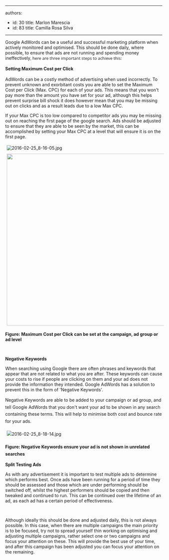 

---
authors:
  - id: 30
    title: Marlon Marescia
  - id: 83
    title: Camilla Rosa Silva
---




<span class='intro'> <p>Google AdWords can be a useful and successful marketing platform when actively monitored and optimised. This should be done daily, where possible, to ensure that ads are not running and spending money ineffectively<span style="font-size&#58;10pt;font-family&#58;'open sans', sans-serif;">,
here are three important steps to achieve this&#58;</span></p> </span>

<p><strong>​</strong><span style="line-height&#58;1.6;"><strong>S</strong></span><span style="line-height&#58;1.6;"><strong>etting Maximum Cost per Click</strong></span></p><p>AdWords can be a costly method of advertising when used incorrectly. To prevent unknown and exorbitant costs you are able to set the Maximum Cost per Click (Max. CPC) for each of your ads. This means that you won't pay more than the amount you have set for your ad, although this helps prevent surprise bill shock it does however mean that you may be missing out on clicks and as a result leads due to a low Max CPC.&#160;</p><p>If your Max CPC is too low compared to competitor ads you may be missing out on reaching the first page of the google search. Ads should be adjusted to ensure that they are able to be seen by the market, this can be accomplished by setting your Max CPC at a level that will ensure it is on the first page.</p><img src="/SiteAssets/do-you-know-how-to-optimize-google-adwords-campaigns/2016-02-25_8-16-05.jpg" alt="2016-02-25_8-16-05.jpg" style="margin&#58;5px;" /><img src="file&#58;///C&#58;/Users/BRITTA~1/AppData/Local/Temp/msohtmlclip1/01/clip_image001.png" alt="" style="width&#58;551px;margin&#58;5px;" /><p><strong>Figure&#58; Maximum Cost per Click can be set at the campaign, ad group or ad level</strong></p><p><br></p><p><strong>Negative Keywords</strong></p><p>When searching using Google there are often phrases and keywords that appear that are not related to what you are after. These keywords can cause your costs to rise if people are clicking on them and your ad does not provide the information they intended. Google AdWords has a solution to prevent this in the form of 'Negative Keywords'.&#160;</p><p><span style="line-height&#58;1.6;">Negative Keywords are able to be added to your campaign or ad group, and tell Google AdWords that you don't want your ad to be shown in any search containing these terms. This will help to minimise both </span><span style="line-height&#58;1.6;">cost and bounce rate for your ads.</span><br></p><p><span style="line-height&#58;1.6;"><img src="/SiteAssets/do-you-know-how-to-optimize-google-adwords-campaigns/2016-02-25_8-18-14.jpg" alt="2016-02-25_8-18-14.jpg" style="margin&#58;5px;" /><br></span></p><p><span style="line-height&#58;1.6;"><strong>Figure&#58; Negative Keywords ensure your ad is not shown in unrelated searches</strong></span></p><p><strong>Split Testing Ads</strong></p><p>As with any advertisement it is important to test multiple ads to determine which performs best. Once ads have been running for a period of time&#160;they should be assessed and those which are under performing should be switched off, whilst the highest performers should be copied and then tweaked and continued to run. This can be continued over the lifetime of an ad, as each ad has a certain period of effectiveness.</p><p><br></p><p>Although ideally this should be done and adjusted daily, this is not always possible. In this case, when there are multiple campaigns the main priority is to be focused, try not to spread yourself thin working on optimising and adjusting&#160;multiple campaigns, rather select one or two campaigns and focus your attention on these. This will provide the best use of your time, and after this campaign has been adjusted you can focus your attention on the remaining.</p>



